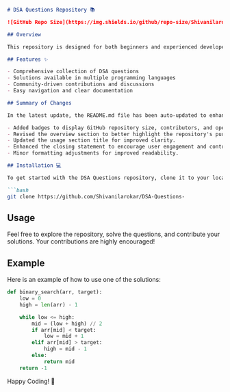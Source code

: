 ```markdown
# DSA Questions Repository 📚

![GitHub Repo Size](https://img.shields.io/github/repo-size/Shivanilarokar/DSA-Questions-) ![Contributors](https://img.shields.io/github/contributors/Shivanilarokar/DSA-Questions-) ![Open Issues](https://img.shields.io/github/issues/Shivanilarokar/DSA-Questions-)

## Overview

This repository is designed for both beginners and experienced developers looking to improve their Data Structures and Algorithms (DSA) skills. It contains a comprehensive collection of DSA questions along with solutions available in multiple programming languages.

## Features ✨

- Comprehensive collection of DSA questions
- Solutions available in multiple programming languages
- Community-driven contributions and discussions
- Easy navigation and clear documentation

## Summary of Changes

In the latest update, the README.md file has been auto-updated to enhance its presentation. The specific changes include:

- Added badges to display GitHub repository size, contributors, and open issues.
- Revised the overview section to better highlight the repository's purpose and audience.
- Updated the usage section title for improved clarity.
- Enhanced the closing statement to encourage user engagement and contribution.
- Minor formatting adjustments for improved readability.

## Installation 💻

To get started with the DSA Questions repository, clone it to your local machine:

```bash
git clone https://github.com/Shivanilarokar/DSA-Questions-
```

## Usage

Feel free to explore the repository, solve the questions, and contribute your solutions. Your contributions are highly encouraged!

## Example

Here is an example of how to use one of the solutions:

```python
def binary_search(arr, target):
    low = 0
    high = len(arr) - 1

    while low <= high:
        mid = (low + high) // 2
        if arr[mid] < target:
            low = mid + 1
        elif arr[mid] > target:
            high = mid - 1
        else:
            return mid
    return -1
```

Happy Coding! 🚀
```